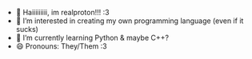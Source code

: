 - 👋 Haiiiiiiiii, im realproton!!! :3
- 👀 I’m interested in creating my own programming language (even if it sucks)
- 🌱 I’m currently learning Python & maybe C++?
- 😄 Pronouns: They/Them :3
